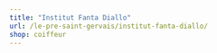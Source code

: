 ```yaml
---
title: "Institut Fanta Diallo"
url: /le-pre-saint-gervais/institut-fanta-diallo/
shop: coiffeur
---
```

